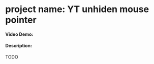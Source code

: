 # project name: YT unhiden mouse pointer
#### Video Demo:  <URL HERE>
#### Description:
TODO
<!--README.md file should be:
- minimally multiple paragraphs in length, 
- explain what your project is, 
- what each of the files you wrote for the project contains and does, 
- if you debated certain design choices, explaining why you made them. 
. -->